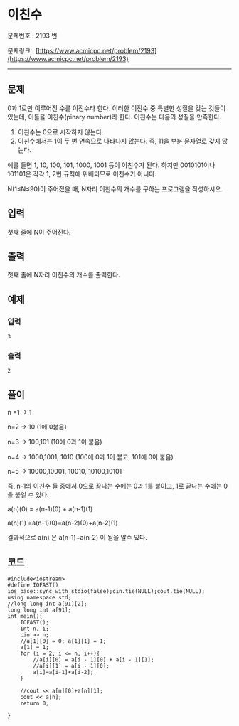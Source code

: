 # 이친수

문제번호 : 2193 번

문제링크 : [https://www.acmicpc.net/problem/2193](https://www.acmicpc.net/problem/2193)

----------

## 문제 ##

0과 1로만 이루어진 수를 이진수라 한다. 이러한 이진수 중 특별한 성질을 갖는 것들이 있는데, 이들을 이친수(pinary number)라 한다. 이친수는 다음의 성질을 만족한다.

1. 이친수는 0으로 시작하지 않는다.
2. 이친수에서는 1이 두 번 연속으로 나타나지 않는다. 즉, 11을 부분 문자열로 갖지 않는다.

예를 들면 1, 10, 100, 101, 1000, 1001 등이 이친수가 된다. 하지만 0010101이나 101101은 각각 1, 2번 규칙에 위배되므로 이친수가 아니다.

N(1≤N≤90)이 주어졌을 때, N자리 이친수의 개수를 구하는 프로그램을 작성하시오.




## 입력 ##

첫째 줄에 N이 주어진다.




## 출력 ##

첫째 줄에 N자리 이친수의 개수를 출력한다.


## 예제 ##
### 입력 ###

	3

### 출력 ###

	2

## 풀이 ##

n =1 -> 1

n=2 -> 10 (1에 0붙음)

n=3 -> 100,101 (10에 0과 1이 붙음)

n=4 -> 1000,1001,  1010 (100에 0과 1이 붙고, 101에 0이 붙음)

n=5 -> 10000,10001,  10010,   10100,10101



즉, n-1의 이친수 들 중에서 0으로 끝나는 수에는 0과 1를 붙이고, 1로 끝나는 수에는 0을 붙일 수 있다.

a(n)(0) = a(n-1)(0) + a(n-1)(1)

a(n)(1) =a(n-1)(0)=a(n-2)(0)+a(n-2)(1)

결과적으로 a(n) 은 a(n-1)+a(n-2) 이 됨을 알수 있다. 

## 코드 ##


	#include<iostream>
	#define IOFAST() ios_base::sync_with_stdio(false);cin.tie(NULL);cout.tie(NULL);
	using namespace std;
	//long long int a[91][2];
	long long int a[91];	
	int main(){
		IOFAST();
		int n, i;
		cin >> n;
		//a[1][0] = 0; a[1][1] = 1;
		a[1] = 1;
		for (i = 2; i <= n; i++){
			//a[i][0] = a[i - 1][0] + a[i - 1][1];
			//a[i][1] = a[i - 1][0];
			a[i]=a[i-1]+a[i-2];
		}
	
		//cout << a[n][0]+a[n][1];
		cout << a[n];
		return 0;
	
	}

​	
​	
